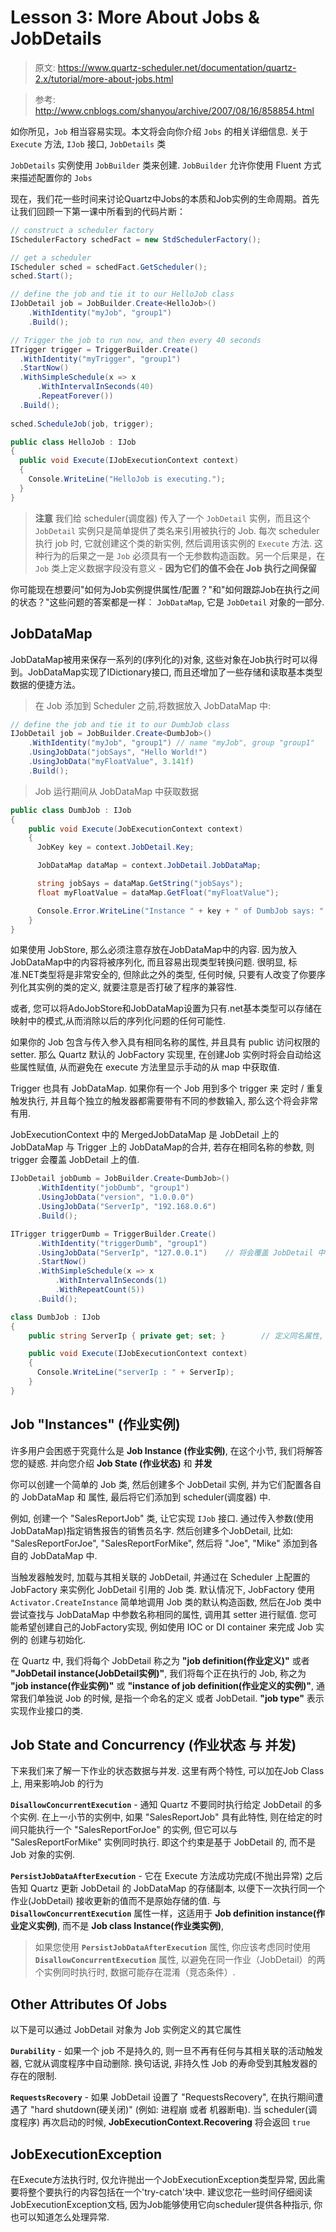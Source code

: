 # Lesson 3: More About Jobs & JobDetails

> 原文: https://www.quartz-scheduler.net/documentation/quartz-2.x/tutorial/more-about-jobs.html

> 参考: http://www.cnblogs.com/shanyou/archive/2007/08/16/858854.html

如你所见，`Job` 相当容易实现。本文将会向你介绍 `Jobs` 的相关详细信息. 关于 `Execute` 方法, `IJob` 接口, `JobDetails` 类

`JobDetails` 实例使用 `JobBuilder` 类来创建. `JobBuilder` 允许你使用 Fluent 方式来描述配置你的 `Jobs`

现在，我们花一些时间来讨论Quartz中Jobs的本质和Job实例的生命周期。首先让我们回顾一下第一课中所看到的代码片断：

```csharp
// construct a scheduler factory
ISchedulerFactory schedFact = new StdSchedulerFactory();

// get a scheduler
IScheduler sched = schedFact.GetScheduler();
sched.Start();

// define the job and tie it to our HelloJob class
IJobDetail job = JobBuilder.Create<HelloJob>()
	.WithIdentity("myJob", "group1")
	.Build();

// Trigger the job to run now, and then every 40 seconds
ITrigger trigger = TriggerBuilder.Create()
  .WithIdentity("myTrigger", "group1")
  .StartNow()
  .WithSimpleSchedule(x => x
	  .WithIntervalInSeconds(40)
	  .RepeatForever())
  .Build();
  
sched.ScheduleJob(job, trigger);
```

```csharp
public class HelloJob : IJob
{
  public void Execute(IJobExecutionContext context)
  {
    Console.WriteLine("HelloJob is executing.");
  }
}
```
> **注意** 我们给 scheduler(调度器) 传入了一个 `JobDetail` 实例，而且这个 `JobDetail` 实例只是简单提供了类名来引用被执行的 Job. 每次 scheduler 执行 job 时, 它就创建这个类的新实例, 然后调用该实例的 `Execute` 方法. 这种行为的后果之一是 `Job` 必须具有一个无参数构造函数。另一个后果是，在 `Job` 类上定义数据字段没有意义 - **因为它们的值不会在 Job 执行之间保留**

你可能现在想要问"如何为Job实例提供属性/配置？"和"如何跟踪Job在执行之间的状态？"这些问题的答案都是一样︰ `JobDataMap`, 它是 `JobDetail` 对象的一部分.

## JobDataMap
JobDataMap被用来保存一系列的(序列化的)对象, 这些对象在Job执行时可以得到。JobDataMap实现了IDictionary接口, 而且还增加了一些存储和读取基本类型数据的便捷方法。

> 在 Job 添加到 Scheduler 之前,将数据放入 JobDataMap 中:

```csharp
// define the job and tie it to our DumbJob class
IJobDetail job = JobBuilder.Create<DumbJob>()
	.WithIdentity("myJob", "group1") // name "myJob", group "group1"
	.UsingJobData("jobSays", "Hello World!")
	.UsingJobData("myFloatValue", 3.141f)
	.Build();
```

> Job 运行期间从 JobDataMap 中获取数据

```csharp
public class DumbJob : IJob
{
	public void Execute(JobExecutionContext context)
	{
	  JobKey key = context.JobDetail.Key;

	  JobDataMap dataMap = context.JobDetail.JobDataMap;

	  string jobSays = dataMap.GetString("jobSays");
	  float myFloatValue = dataMap.GetFloat("myFloatValue");

	  Console.Error.WriteLine("Instance " + key + " of DumbJob says: " + jobSays + ", and val is: " + myFloatValue);
	}
} 
```

如果使用 JobStore, 那么必须注意存放在JobDataMap中的内容. 因为放入JobDataMap中的内容将被序列化, 而且容易出现类型转换问题. 很明显, 标准.NET类型将是非常安全的, 但除此之外的类型, 任何时候, 只要有人改变了你要序列化其实例的类的定义, 就要注意是否打破了程序的兼容性.

或者, 您可以将AdoJobStore和JobDataMap设置为只有.net基本类型可以存储在映射中的模式,从而消除以后的序列化问题的任何可能性.

如果你的 Job 包含与传入参入具有相同名称的属性, 并且具有 public 访问权限的 setter. 那么 Quartz 默认的 JobFactory 实现里, 在创建Job 实例时将会自动给这些属性赋值, 从而避免在 execute 方法里显示手动的从 map 中获取值.

Trigger 也具有 JobDataMap. 如果你有一个 Job 用到多个 trigger 来 定时 / 重复触发执行, 并且每个独立的触发器都需要带有不同的参数输入, 那么这个将会非常有用.

JobExecutionContext 中的 MergedJobDataMap 是 JobDetail 上的 JobDataMap 与 Trigger 上的 JobDataMap的合并, 若存在相同名称的参数, 则 trigger 会覆盖 JobDetail 上的值.


```csharp
IJobDetail jobDumb = JobBuilder.Create<DumbJob>()
      .WithIdentity("jobDumb", "group1")
      .UsingJobData("version", "1.0.0.0")
      .UsingJobData("ServerIp", "192.168.0.6")
      .Build();

ITrigger triggerDumb = TriggerBuilder.Create()
      .WithIdentity("triggerDumb", "group1")
      .UsingJobData("ServerIp", "127.0.0.1")	// 将会覆盖 JobDetail 中相同的 ServerIp 参数
      .StartNow()
      .WithSimpleSchedule(x => x
          .WithIntervalInSeconds(1)
          .WithRepeatCount(5))
      .Build();
```

```csharp
class DumbJob : IJob
{
    public string ServerIp { private get; set; }		// 定义同名属性, 则不需要再手动从 map 中获取参数

    public void Execute(IJobExecutionContext context)
    {
      Console.WriteLine("serverIp : " + ServerIp);
    }
}
```

## Job "Instances" (作业实例)

许多用户会困惑于究竟什么是 **Job Instance (作业实例)**, 在这个小节, 我们将解答您的疑惑. 并向您介绍 **Job State (作业状态)** 和 **并发**

你可以创建一个简单的 Job 类, 然后创建多个 JobDetail 实例, 并为它们配置各自的 JobDataMap 和 属性, 最后将它们添加到 scheduler(调度器) 中.

例如, 创建一个 "SalesReportJob" 类, 让它实现 `IJob` 接口. 通过传入参数(使用JobDataMap)指定销售报告的销售员名字. 然后创建多个JobDetail, 比如: "SalesReportForJoe", "SalesReportForMike", 然后将 "Joe", "Mike" 添加到各自的 JobDataMap 中.

当触发器触发时, 加载与其相关联的 JobDetail, 并通过在 Scheduler 上配置的 JobFactory 来实例化 JobDetail 引用的 Job 类. 默认情况下, JobFactory 使用 `Activator.CreateInstance` 简单地调用 Job 类的默认构造函数, 然后在Job 类中尝试查找与 JobDataMap 中参数名称相同的属性, 调用其 setter 进行赋值. 
您可能希望创建自己的JobFactory实现, 例如使用 IOC or DI container 来完成 Job 实例的 创建与初始化.

在 Quartz 中, 我们将每个 JobDetail 称之为 **"job definition(作业定义)"** 或者 **"JobDetail instance(JobDetail实例)"**, 我们将每个正在执行的 Job, 称之为 **"job instance(作业实例)"** 或 **"instance of job definition(作业定义的实例)"**, 通常我们单独说 Job 的时候, 是指一个命名的定义 或者 JobDetail. **"job type"** 表示实现作业接口的类.


## Job State and Concurrency (作业状态 与 并发)
下来我们来了解一下作业的状态数据与并发. 这里有两个特性, 可以加在Job Class上, 用来影响Job 的行为

**`DisallowConcurrentExecution`** - 通知 Quartz 不要同时执行给定 JobDetail 的多个实例. 在上一小节的实例中, 如果 "SalesReportJob" 具有此特性, 则在给定的时间只能执行一个 "SalesReportForJoe" 的实例, 但它可以与 "SalesReportForMike" 实例同时执行. 即这个约束是基于 JobDetail 的, 而不是 Job 对象的实例. 

**`PersistJobDataAfterExecution`** - 它在 Execute 方法成功完成(不抛出异常) 之后告知 Quartz 更新 JobDetail 的 JobDataMap 的存储副本, 以便下一次执行同一个 作业(JobDetail) 接收更新的值而不是原始存储的值. 与 **`DisallowConcurrentExecution`** 属性一样，这适用于 **Job definition instance(作业定义实例)**, 而不是 **Job class Instance(作业类实例)**, 

> 如果您使用 **`PersistJobDataAfterExecution`** 属性, 你应该考虑同时使用 **`DisallowConcurrentExecution`** 属性, 以避免在同一作业（JobDetail）的两个实例同时执行时, 数据可能存在混淆（竞态条件）.

## Other Attributes Of Jobs

以下是可以通过 JobDetail 对象为 Job 实例定义的其它属性

**`Durability`** - 如果一个 job 不是持久的, 则一旦不再有任何与其相关联的活动触发器, 它就从调度程序中自动删除. 换句话说, 非持久性 Job 的寿命受到其触发器的存在的限制. 

**`RequestsRecovery`** - 如果 JobDetail 设置了 "RequestsRecovery", 在执行期间遭遇了 "hard shutdown(硬关闭)" (例如: 进程崩 或者 机器断电). 当 scheduler(调度程序) 再次启动的时候, **JobExecutionContext.Recovering** 将会返回 `true`


## JobExecutionException

在Execute方法执行时, 仅允许抛出一个JobExecutionException类型异常, 因此需要将整个要执行的内容包括在一个'try-catch'块中. 建议您花一些时间仔细阅读JobExecutionException文档, 因为Job能够使用它向scheduler提供各种指示, 你也可以知道怎么处理异常.





